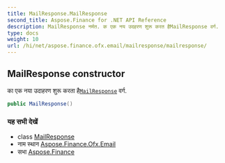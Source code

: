 ```yaml
---
title: MailResponse.MailResponse
second_title: Aspose.Finance for .NET API Reference
description: MailResponse नर्मत. क एक नय उदहरण शुरू करत हैMailResponse वर्ग.
type: docs
weight: 10
url: /hi/net/aspose.finance.ofx.email/mailresponse/mailresponse/
---
```

## MailResponse constructor

का एक नया उदाहरण शुरू करता है[`MailResponse`](../) वर्ग.

```csharp
public MailResponse()
```

### यह सभी देखें

* class [MailResponse](../)
* नाम स्थान [Aspose.Finance.Ofx.Email](../../mailresponse/)
* सभा [Aspose.Finance](../../../)


